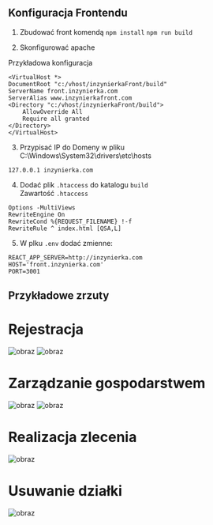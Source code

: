 ## Konfiguracja Frontendu
1. Zbudować front komendą
```npm install```
```npm run build```

2. Skonfigurować apache 

Przykładowa konfiguracja 
```
<VirtualHost *>
DocumentRoot "c:/vhost/inzynierkaFront/build"
ServerName front.inzynierka.com
ServerAlias www.inzynierkafront.com
<Directory "c:/vhost/inzynierkaFront/build">
    AllowOverride All
    Require all granted
</Directory>
</VirtualHost>
```
3. Przypisać IP do Domeny w pliku C:\Windows\System32\drivers\etc\hosts
```
127.0.0.1 inzynierka.com
```
4. Dodać plik ``` .htaccess ```  do katalogu ```build``` <br/>
Zawartość ```.htaccess```
```
Options -MultiViews
RewriteEngine On
RewriteCond %{REQUEST_FILENAME} !-f
RewriteRule ^ index.html [QSA,L]
```
5. W plku ```.env``` dodać zmienne: <br/>
```
REACT_APP_SERVER=http://inzynierka.com
HOST='front.inzynierka.com'
PORT=3001
```

## Przykładowe zrzuty
# Rejestracja
![obraz](https://github.com/Marcelinc/inzynierkaFront/assets/82237491/28b147d4-e17d-40a8-aa6f-45130dd56a57)
![obraz](https://github.com/Marcelinc/inzynierkaFront/assets/82237491/abe277f2-1af5-43d5-8ac7-c872f744a8f1)
# Zarządzanie gospodarstwem
![obraz](https://github.com/Marcelinc/inzynierkaFront/assets/82237491/1ea84220-a99f-45c4-96a5-30d4a25ea3d5)
![obraz](https://github.com/Marcelinc/inzynierkaFront/assets/82237491/b6677dc9-8c37-4fa9-9465-061ac1a0d7ea)
# Realizacja zlecenia
![obraz](https://github.com/Marcelinc/inzynierkaFront/assets/82237491/2f68c6fa-bb2c-43a4-95f7-25efc6fc5577)
# Usuwanie działki
![obraz](https://github.com/Marcelinc/inzynierkaFront/assets/82237491/aa44366c-c42e-4f79-b391-8c49a8801c80)



